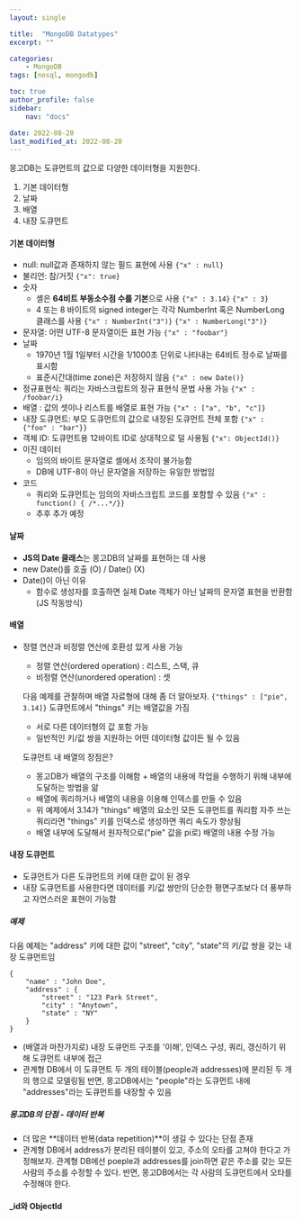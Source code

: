 ```yaml
---
layout: single

title:  "MongoDB Datatypes"
excerpt: ""

categories: 
    - MongoDB
tags: [nosql, mongodb]

toc: true
author_profile: false
sidebar:
    nav: "docs"

date: 2022-08-20
last_modified_at: 2022-08-20
---
```


몽고DB는 도큐먼트의 값으로 다양한 데이터형을 지원한다.
1. 기본 데이터형
2. 날짜
3. 배열
4. 내장 도큐먼트

#### 기본 데이터형
- null: null값과 존재하지 않는 필드 표현에 사용 `{"x" : null}`
- 불리언: 참/거짓 `{"x": true}`
- 숫자
  - 셸은 **64비트 부동소수점 수를 기본**으로 사용 
    `{"x" : 3.14}` `{"x" : 3}`
  - 4 또는 8 바이트의 signed integer는 각각 NumberInt 혹은 NumberLong 클래스를 사용
    `{"x" : NumberInt("3")}` `{"x" : NumberLong("3")}`
- 문자열: 어떤 UTF-8 문자열이든 표현 가능 `{"x" : "foobar"}`
- 날짜
  - 1970년 1월 1일부터 시간을 1/1000초 단위로 나타내는 64비트 정수로 날짜를 표시함
  - 표준시간대(time zone)은 저장하지 않음
  `{"x" : new Date()}`
- 정규표현식: 쿼리는 자바스크립트의 정규 표현식 문법 사용 가능 `{"x" : /foobar/i}`
- 배열 : 값의 셋이나 리스트를 배열로 표현 가능 `{"x" : ["a", "b", "c"]}`
- 내장 도큐먼트: 부모 도큐먼트의 값으로 내장된 도큐먼트 전체 포함 `{"x" : {"foo" : "bar"}}`
- 객체 ID: 도큐먼트용 12바이트 ID로 상대적으로 덜 사용됨 `{"x": ObjectId()}`
- 이진 데이터
  - 임의의 바이트 문자열로 셸에서 조작이 불가능함
  - DB에 UTF-8이 아닌 문자열을 저장하는 유일한 방법임
- 코드
  - 쿼리와 도큐먼트는 임의의 자바스크립트 코드를 포함할 수 있음 `{"x" : function() { /*...*/}}`
  - 추후 추가 예정

#### 날짜
- **JS의 Date 클래스**는 몽고DB의 날짜를 표현하는 데 사용
- new Date()를 호출 (O) / Date() (X)
- Date()이 아닌 이유
  - 함수로 생성자를 호출하면 실제 Date 객체가 아닌 날짜의 문자열 표현을 반환함(JS 작동방식)

#### 배열
- 정렬 연산과 비정렬 연산에 호환성 있게 사용 가능
  - 정렬 연산(ordered operation) : 리스트, 스택, 큐
  - 비정렬 연산(unordered operation) : 셋

  다음 예제를 관찰하며 배열 자료형에 대해 좀 더 알아보자.
  `{"things" : ["pie", 3.14]}` 도큐먼트에서 "things" 키는 배열값을 가짐
  - 서로 다른 데이터형의 값 포함 가능
  - 일반적인 키/값 쌍을 지원하는 어떤 데이터형 값이든 될 수 있음

  도큐먼트 내 배열의 장점은?
  - 몽고DB가 배열의 구조를 이해함 + 배열의 내용에 작업을 수행하기 위해 내부에 도달하는 방법을 앎
  - 배열에 쿼리하거나 배열의 내용을 이용해 인덱스를 만들 수 있음
  - 위 예제에서 3.14가 "things" 배열의 요소인 모든 도큐먼트를 쿼리함
    자주 쓰는 쿼리라면 "things" 키를 인덱스로 생성하면 쿼리 속도가 향상됨
  - 배열 내부에 도달해서 원자적으로("pie" 값을 pi로) 배열의 내용 수정 가능

#### 내장 도큐먼트
- 도큐먼트가 다른 도큐먼트의 키에 대한 값이 된 경우
- 내장 도큐먼트를 사용한다면 데이터를 키/값 쌍만의 단순한 평면구조보다 더 풍부하고 자연스러운 표현이 가능함

##### 예제
다음 예제는 "address" 키에 대한 값이 "street", "city", "state"의 키/값 쌍을 갖는 내장 도큐먼트임
```
{
    "name" : "John Doe",
    "address" : {
        "street" : "123 Park Street",
        "city" : "Anytown",
        "state" : "NY"
    }
} 
```
- (배열과 마찬가지로) 내장 도큐먼트 구조를 '이해', 인덱스 구성, 쿼리, 갱신하기 위해 도큐먼트 내부에 접근
- 관계형 DB에서 이 도큐먼트 두 개의 테이블(people과 addresses)에 분리된 두 개의 행으로 모델링됨
  반면, 몽고DB에서는 "people"라는 도큐먼트 내에 "addresses"라는 도큐먼트를 내장할 수 있음

##### 몽고DB의 단점 - 데이터 반복
- 더 많은 **데이터 반복(data repetition)**이 생길 수 있다는 단점 존재
- 관계형 DB에서 address가 분리된 테이블이 있고, 주소의 오타를 고쳐야 한다고 가정해보자.
  <span style="skyblue">관계형 DB에선 poeple과 addresses를 join하면 같은 주소를 갖는 모든 사람의 주소를 수정</span>할 수 있다.
  반면, <span style="orange">몽고DB에서는 각 사람의 도큐먼트에서 오타를 수정해야 한다.</span>


#### _id와 ObjectId
